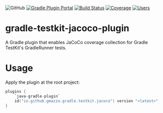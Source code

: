 ![GitHub](https://img.shields.io/github/license/gmazzo/gradle-testkit-jacoco-plugin)
[![Gradle Plugin Portal](https://img.shields.io/gradle-plugin-portal/v/io.github.gmazzo.gradle.testkit.jacoco)](https://plugins.gradle.org/plugin/io.github.gmazzo.gradle.testkit.jacoco)
[![Build Status](https://github.com/gmazzo/gradle-testkit-jacoco-plugin/actions/workflows/build.yaml/badge.svg)](https://github.com/gmazzo/gradle-testkit-jacoco-plugin/actions/workflows/build.yaml)
[![Coverage](https://codecov.io/gh/gmazzo/gradle-testkit-jacoco-plugin/branch/main/graph/badge.svg?token=D5cDiPWvcS)](https://codecov.io/gh/gmazzo/gradle-testkit-jacoco-plugin)
[![Users](https://img.shields.io/badge/users_by-Sourcegraph-purple)](https://sourcegraph.com/search?q=content:io.github.gmazzo.gradle.testkit.jacoco+-repo:github.com/gmazzo/gradle-testkit-jacoco-plugin)

# gradle-testkit-jacoco-plugin
A Gradle plugin that enables JaCoCo coverage collection for Gradle TestKit's GradleRunner tests.
 
# Usage
Apply the plugin at the root project:
```kotlin
plugins {
    `java-gradle-plugin`
    id("io.github.gmazzo.gradle.testkit.jacoco") version "<latest>" 
}
```
